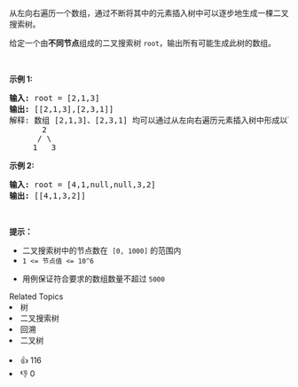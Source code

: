 <p>从左向右遍历一个数组，通过不断将其中的元素插入树中可以逐步地生成一棵二叉搜索树。</p>

<p>给定一个由<strong>不同节点</strong>组成的二叉搜索树 <code>root</code>，输出所有可能生成此树的数组。</p>

<p>&nbsp;</p>

<p><strong>示例 1:</strong></p>

<pre>
<strong>输入: </strong>root = [2,1,3]
<strong>输出: </strong>[[2,1,3],[2,3,1]]
解释: 数组 [2,1,3]、[2,3,1] 均可以通过从左向右遍历元素插入树中形成以下二叉搜索树
&nbsp;      2 
&nbsp;     / \ 
&nbsp;    1   3
</pre>

<p>
 <meta charset="UTF-8" /></p>

<p><strong>示例</strong><strong>&nbsp;2:</strong></p>

<pre>
<strong>输入: </strong>root = [4,1,null,null,3,2]
<strong>输出: </strong>[[4,1,3,2]]
</pre>

<p>&nbsp;</p>

<p><strong>提示：</strong></p>

<ul> 
 <li>二叉搜索树中的节点数在
  <meta charset="UTF-8" />&nbsp;<code>[0, 1000]</code>&nbsp;的范围内</li> 
 <li><code>1 &lt;= 节点值&nbsp;&lt;= 10^6</code></li> 
 <li> <p>用例保证符合要求的数组数量不超过 <code>5000</code></p> </li> 
</ul>

<div><div>Related Topics</div><div><li>树</li><li>二叉搜索树</li><li>回溯</li><li>二叉树</li></div></div><br><div><li>👍 116</li><li>👎 0</li></div>